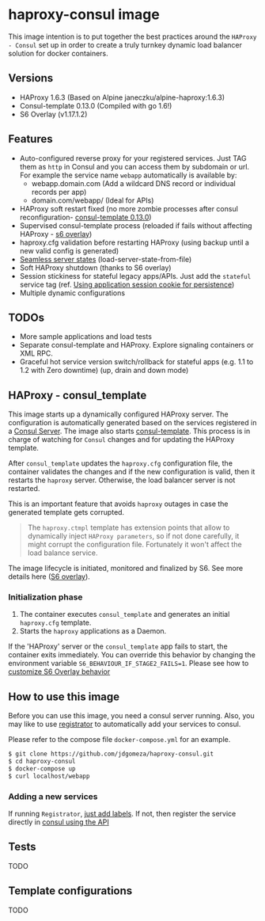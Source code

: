 # haproxy-consul image

This image intention is to put together the best practices around the `HAProxy - Consul` set up in order to create a truly turnkey dynamic load balancer solution for docker containers.

## Versions

- HAProxy 1.6.3 (Based on Alpine janeczku/alpine-haproxy:1.6.3)
- Consul-template 0.13.0 (Compiled with go 1.6!)
- S6 Overlay (v1.17.1.2)

## Features

* Auto-configured reverse proxy for your registered services. Just TAG them as `http` in Consul and you can access them by subdomain or url. For example the service name `webapp` automatically is available by:
  - webapp.domain.com (Add a wildcard DNS record or individual records per app)
  - domain.com/webapp/ (Ideal for APIs)
* HAProxy soft restart fixed (no more zombie processes after consul reconfiguration- [consul-template 0.13.0](https://github.com/hashicorp/consul-template/issues/442#issuecomment-185814085))
* Supervised consul-template process (reloaded if fails without affecting HAProxy - [s6 overlay](https://github.com/just-containers/s6-overlay#features))
* haproxy.cfg validation before restarting HAProxy (using backup until a new valid config is generated)
* [Seamless server states](http://blog.haproxy.com/2015/10/14/whats-new-in-haproxy-1-6/) (load-server-state-from-file)
* Soft HAProxy shutdown (thanks to S6 overlay)
* Session stickiness for stateful legacy apps/APIs. Just add the `stateful` service tag  (ref. [Using application session cookie for persistence](http://blog.haproxy.com/2012/03/29/load-balancing-affinity-persistence-sticky-sessions-what-you-need-to-know/))
* Multiple dynamic configurations

## TODOs

* More sample applications and load tests
* Separate consul-template and HAProxy. Explore signaling containers or XML RPC.
* Graceful hot service version switch/rollback for stateful apps (e.g. 1.1 to 1.2 with Zero downtime)  (up, drain and down mode)

## HAProxy - consul_template

This image starts up a dynamically configured HAProxy server. The configuration is automatically generated based on the services registered in a [Consul Server](https://www.consul.io/). The image also starts  [consul-template](https://github.com/hashicorp/consul-template#consul-template). This process is in charge of watching for `Consul` changes and for updating the HAProxy template.

After `consul_template` updates the `haproxy.cfg` configuration file, the container validates the changes and if the new configuration is valid, then it restarts the `haproxy` server. Otherwise, the load balancer server is not restarted.

This is an important feature that avoids `haproxy` outages in case the generated template gets corrupted.
> The `haproxy.ctmpl` template has extension points that allow to dynamically inject `HAProxy parameters`, so if not done carefully, it might corrupt the configuration file. Fortunately it won't affect the load balance service.

The image lifecycle is initiated, monitored and finalized by S6. See more details here ([S6 overlay](https://github.com/just-containers/s6-overlay)).

### Initialization phase

1. The container executes `consul_template` and generates an initial `haproxy.cfg` template.
2. Starts the `haproxy` applications as a Daemon.

If the 'HAProxy' server or the `consul_template` app fails to start, the container exits immediately. You can override this behavior by changing the environment variable `S6_BEHAVIOUR_IF_STAGE2_FAILS=1`. Please see how to [customize S6 Overlay behavior](https://github.com/just-containers/s6-overlay#customizing-s6-behaviour)

## How to use this image

Before you can use this image, you need a consul server running. Also, you may like to use [registrator](http://gliderlabs.com/registrator/latest/) to automatically add your services to consul.

Please refer to the compose file `docker-compose.yml` for an example.

```bash
$ git clone https://github.com/jdgomeza/haproxy-consul.git
$ cd haproxy-consul
$ docker-compose up
$ curl localhost/webapp
```

### Adding a new services

If running `Registrator`, [just add labels](http://gliderlabs.com/registrator/latest/user/services/#examples). If not, then register the service directly in [consul using the API](https://www.consul.io/docs/agent/http/catalog.html#catalog_register)

## Tests

TODO


## Template configurations

TODO
